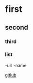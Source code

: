# first

## second 


### third


### list

-url
-name


[gitlub](https://github.com/harshiddsinh/ASsignment_5)
